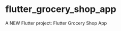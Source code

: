 # flutter_grocery_shop_app

A NEW Flutter project: Flutter Grocery Shop App


<!-- 13:17 - https://www.youtube.com/watch?v=uSljGJGSl6w&t=234s -->